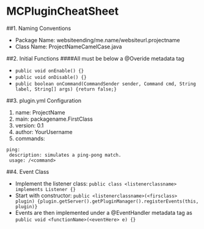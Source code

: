 # MCPluginCheatSheet

##1. Naming Conventions
 * Package Name: websiteending/me.name/websiteurl.projectname
 * Class Name: ProjectNameCamelCase.java


##2. Initial Functions
####All must be below a @Overide metadata tag
 * `public void onEnable() {}`
 * `public void onDisable() {}`
 * `public boolean onCommand(CommandSender sender, Command cmd, String label, String[] args) {return false;}`


##3. plugin.yml Configuration
 1. name: ProjectName
 2. main: packagename.FirstClass
 3. version: 0.1
 4. author: YourUsername
 5. commands:
  ```
  ping:
   description: simulates a ping-pong match.
   usage: /<command>
  ```
  
 

##4. Event Class
 * Implement the listener class: `public class <listenerclassname> implements Listener {}`
 * Start with constructor: `public <listenerclassname>(<firsclass> plugin) {plugin.getServer().getPluginManager().registerEvents(this, plugin)}`
 * Events are then implemented under a @EventHandler metadata tag as `public void <functionName>(<eventHere> e) {}`
